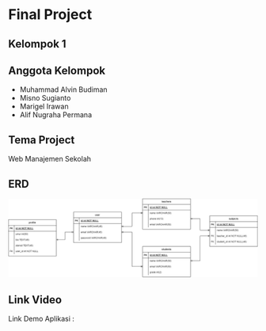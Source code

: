 # Final Project

## Kelompok 1

## Anggota Kelompok

-   Muhammad Alvin Budiman
-   Misno Sugianto
-   Marigel Irawan
-   Alif Nugraha Permana

## Tema Project

Web Manajemen Sekolah

## ERD

![Alt text](ERD.jpg)

## Link Video

Link Demo Aplikasi :
